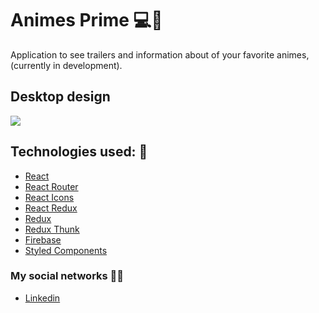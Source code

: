 # Animes Prime 💻💼

Application to see trailers and information about of your favorite animes, (currently in development).

## Desktop design

![](https://i.imgur.com/uuIwwxk.jpg)

## Technologies used: 📕

- [React](https://reactjs.org/ 'Click here')
- [React Router](https://reactrouter.com/web/guides/quick-start 'Click here')
- [React Icons](https://react-icons.github.io/react-icons 'Click here')
- [React Redux](https://react-redux.js.org 'Click here')
- [Redux](https://es.redux.js.org/ 'Click here')
- [Redux Thunk](https://github.com/reduxjs/redux-thunk 'Click here')
- [Firebase](https://firebase.google.com 'Click here')
- [Styled Components](https://styled-components.com 'Click here')

### My social networks 👋🏼

- [Linkedin](https://www.linkedin.com/in/jhon-esteban-herrera-zabala-6b960b196 'My Linkendin')
